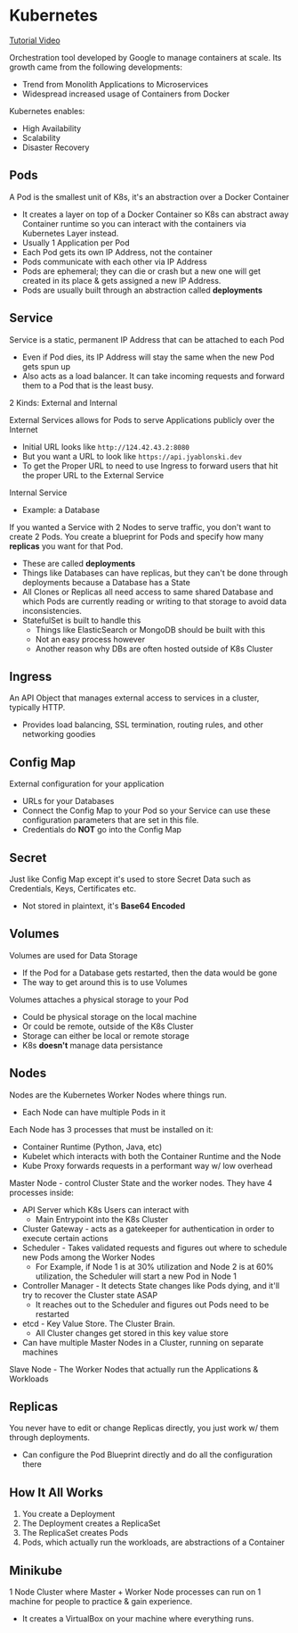 # Kubernetes
[Tutorial Video](https://www.youtube.com/watch?v=X48VuDVv0do)

Orchestration tool developed by Google to manage containers at scale.  Its growth came from the following developments:
- Trend from Monolith Applications to Microservices
- Widespread increased usage of Containers from Docker

Kubernetes enables:
- High Availability
- Scalability
- Disaster Recovery

## Pods
A Pod is the smallest unit of K8s, it's an abstraction over a Docker Container
- It creates a layer on top of a Docker Container so K8s can abstract away Container runtime so you can interact with the containers via Kubernetes Layer instead.
- Usually 1 Application per Pod
- Each Pod gets its own IP Address, not the container
- Pods communicate with each other via IP Address
- Pods are ephemeral; they can die or crash but a new one will get created in its place & gets assigned a new IP Address.
- Pods are usually built through an abstraction called **deployments**

## Service
Service is a static, permanent IP Address that can be attached to each Pod
- Even if Pod dies, its IP Address will stay the same when the new Pod gets spun up
- Also acts as a load balancer.  It can take incoming requests and forward them to a Pod that is the least busy.

2 Kinds: External and Internal

External Services allows for Pods to serve Applications publicly over the Internet
- Initial URL looks like `http://124.42.43.2:8080`
- But you want a URL to look like `https://api.jyablonski.dev`
- To get the Proper URL to need to use Ingress to forward users that hit the proper URL to the External Service

Internal Service
- Example: a Database

If you wanted a Service with 2 Nodes to serve traffic, you don't want to create 2 Pods. You create a blueprint for Pods and specify how many **replicas** you want for that Pod.
- These are called **deployments**
- Things like Databases can have replicas, but they can't be done through deployments because a Database has a State
- All Clones or Replicas all need access to same shared Database and which Pods are currently reading or writing to that storage to avoid data inconsistencies.
- StatefulSet is built to handle this
  - Things like ElasticSearch or MongoDB should be built with this
  - Not an easy process however
  - Another reason why DBs are often hosted outside of K8s Cluster

## Ingress
An API Object that manages external access to services in a cluster, typically HTTP.
- Provides load balancing, SSL termination, routing rules, and other networking goodies

## Config Map
External configuration for your application
- URLs for your Databases
- Connect the Config Map to your Pod so your Service can use these configuration parameters that are set in this file.
- Credentials do **NOT** go into the Config Map

## Secret
Just like Config Map except it's used to store Secret Data such as Credentials, Keys, Certificates etc.
- Not stored in plaintext, it's **Base64 Encoded**

## Volumes
Volumes are used for Data Storage
- If the Pod for a Database gets restarted, then the data would be gone
- The way to get around this is to use Volumes

Volumes attaches a physical storage to your Pod
- Could be physical storage on the local machine
- Or could be remote, outside of the K8s Cluster
- Storage can either be local or remote storage
- K8s **doesn't** manage data persistance

## Nodes
Nodes are the Kubernetes Worker Nodes where things run.
- Each Node can have multiple Pods in it

Each Node has 3 processes that must be installed on it:
- Container Runtime (Python, Java, etc)
- Kubelet which interacts with both the Container Runtime and the Node
- Kube Proxy forwards requests in a performant way w/ low overhead

Master Node - control Cluster State and the worker nodes.  They have 4 processes inside:
- API Server which K8s Users can interact with
  - Main Entrypoint into the K8s Cluster
- Cluster Gateway - acts as a gatekeeper for authentication in order to execute certain actions
- Scheduler - Takes validated requests and figures out where to schedule new Pods among the Worker Nodes
  - For Example, if Node 1 is at 30% utilization and Node 2 is at 60% utilization, the Scheduler will start a new Pod in Node 1
- Controller Manager - It detects State changes like Pods dying, and it'll try to recover the Cluster state ASAP
  - It reaches out to the Scheduler and figures out Pods need to be restarted
- etcd - Key Value Store.  The Cluster Brain.
  - All Cluster changes get stored in this key value store
- Can have multiple Master Nodes in a Cluster, running on separate machines


Slave Node - The Worker Nodes that actually run the Applications & Workloads

## Replicas
You never have to edit or change Replicas directly, you just work w/ them through deployments.
- Can configure the Pod Blueprint directly and do all the configuration there


## How It All Works
1. You create a Deployment
2. The Deployment creates a ReplicaSet
3. The ReplicaSet creates Pods
4. Pods, which actually run the workloads, are abstractions of a Container


## Minikube
1 Node Cluster where Master + Worker Node processes can run on 1 machine for people to practice & gain experience.
- It creates a VirtualBox on your machine where everything runs.